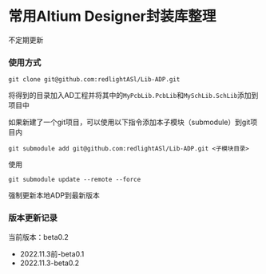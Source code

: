 # 常用Altium Designer封装库整理

不定期更新

### 使用方式

```shell
git clone git@github.com:redlightASl/Lib-ADP.git
```

将得到的目录加入AD工程并将其中的`MyPcbLib.PcbLib`和`MySchLib.SchLib`添加到项目中

如果新建了一个git项目，可以使用以下指令添加本子模块（submodule）到git项目内

```shell
git submodule add git@github.com:redlightASl/Lib-ADP.git <子模块目录>
```

使用

```shell
git submodule update --remote --force
```

强制更新本地ADP到最新版本

### 版本更新记录

当前版本：beta0.2

* 2022.11.3前-beta0.1
* 2022.11.3-beta0.2
